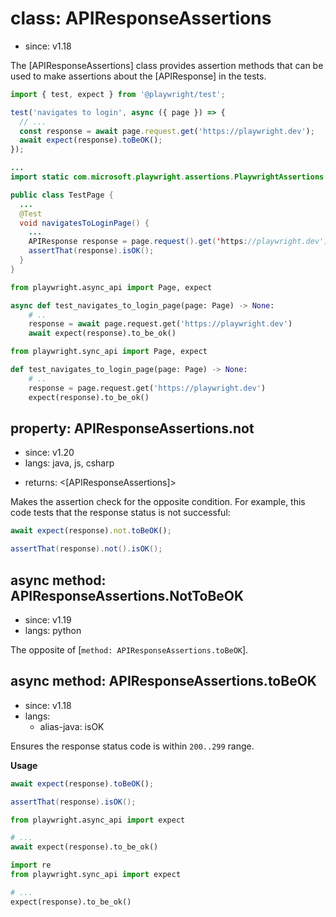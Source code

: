 # class: APIResponseAssertions
* since: v1.18

The [APIResponseAssertions] class provides assertion methods that can be used to make assertions about the [APIResponse] in the tests.

```js
import { test, expect } from '@playwright/test';

test('navigates to login', async ({ page }) => {
  // ...
  const response = await page.request.get('https://playwright.dev');
  await expect(response).toBeOK();
});
```

```java
...
import static com.microsoft.playwright.assertions.PlaywrightAssertions.assertThat;

public class TestPage {
  ...
  @Test
  void navigatesToLoginPage() {
    ...
    APIResponse response = page.request().get('https://playwright.dev');
    assertThat(response).isOK();
  }
}
```

```python async
from playwright.async_api import Page, expect

async def test_navigates_to_login_page(page: Page) -> None:
    # ..
    response = await page.request.get('https://playwright.dev')
    await expect(response).to_be_ok()
```

```python sync
from playwright.sync_api import Page, expect

def test_navigates_to_login_page(page: Page) -> None:
    # ..
    response = page.request.get('https://playwright.dev')
    expect(response).to_be_ok()
```

## property: APIResponseAssertions.not
* since: v1.20
* langs: java, js, csharp
- returns: <[APIResponseAssertions]>

Makes the assertion check for the opposite condition. For example, this code tests that the response status is not successful:

```js
await expect(response).not.toBeOK();
```

```java
assertThat(response).not().isOK();
```

## async method: APIResponseAssertions.NotToBeOK
* since: v1.19
* langs: python

The opposite of [`method: APIResponseAssertions.toBeOK`].

## async method: APIResponseAssertions.toBeOK
* since: v1.18
* langs:
  - alias-java: isOK

Ensures the response status code is within `200..299` range.

**Usage**

```js
await expect(response).toBeOK();
```

```java
assertThat(response).isOK();
```

```python async
from playwright.async_api import expect

# ...
await expect(response).to_be_ok()
```

```python sync
import re
from playwright.sync_api import expect

# ...
expect(response).to_be_ok()
```
